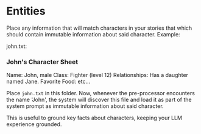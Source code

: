 # Entities

Place any information that will match characters in your stories that which should contain immutable information about said character. Example:

john.txt:
### John's Character Sheet
Name: John, male
Class: Fighter (level 12)
Relationships: Has a daughter named Jane.
Favorite Food: etc...

Place `john.txt` in this folder. Now, whenever the pre-processor encounters the name 'John', the system will discover this file and load it as part of the system prompt as immutable information about said character.

This is useful to ground key facts about characters, keeping your LLM experience grounded.